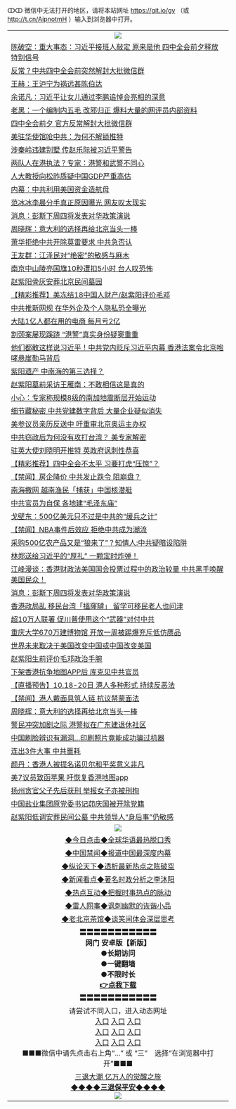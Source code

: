 ↀↀ 微信中无法打开的地区，请将本站网址 https://git.io/gy （或 http://t.cn/AipnotmH ）输入到浏览器中打开。 

<table>
   <tr>
    <td align=center><img src="https://github.com/gyhhx/image-upload/blob/master/20190822-2.jpg" /></td>
  </tr>
<tr><td align="left"><a href="https://xwood.fun/oo.aspx?name=c1085843&key=nqynnipsxfbxcbni&from=gy">陈破空：重大事态：习近平接班人敲定 原来是他 四中全会前夕释放特别信号</a></td></tr>
<tr><td align="left"><a href="https://xwood.fun/oo.aspx?name=c1085916&key=nqynnipsxfbxcbni&from=gy">反常？中共四中全会前突然解封大批微信群</a></td></tr>
<tr><td align="left"><a href="https://xwood.fun/oo.aspx?name=c1080777&key=nqynnipsxfbxcbni&from=gy">王赫：王沪宁为祸远甚陈伯达</a></td></tr>
<tr><td align="left"><a href="https://xwood.fun/oo.aspx?name=c1056228&key=nqynnipsxfbxcbni&from=gy">余诺凡：习近平让女儿通过李鹏追悼会亮相的深意</a></td></tr>
<tr><td align="left"><a href="https://xwood.fun/oo.aspx?name=c1085850&key=nqynnipsxfbxcbni&from=gy">老黑：一个编制内五毛 改邪归正 爆料大量的网评员内部资料</a></td></tr>
<tr><td align="left"><a href="https://xwood.fun/oo.aspx?name=c1085855&key=nqynnipsxfbxcbni&from=gy">四中全会前夕 官方反常解封大批微信群</a></td></tr>
<tr><td align="left"><a href="https://xwood.fun/oo.aspx?name=c1085849&key=nqynnipsxfbxcbni&from=gy">美驻华使馆呛中共：为何不解锁推特</a></td></tr>
<tr><td align="left"><a href="https://xwood.fun/oo.aspx?name=c1085834&key=nqynnipsxfbxcbni&from=gy">涉秦岭违建别墅 传赵乐际被习近平警告</a></td></tr>
<tr><td align="left"><a href="https://xwood.fun/oo.aspx?name=c1085841&key=nqynnipsxfbxcbni&from=gy">两队人在港执法？专家：港警和武警不同心</a></td></tr>
<tr><td align="left"><a href="https://xwood.fun/oo.aspx?name=c1085911&key=nqynnipsxfbxcbni&from=gy">人大教授向松祚质疑中国GDP严重高估</a></td></tr>
<tr><td align="left"><a href="https://xwood.fun/oo.aspx?name=c1085943&key=nqynnipsxfbxcbni&from=gy">内幕：中共利用美国资金造航母</a></td></tr>
<tr><td align="left"><a href="https://xwood.fun/oo.aspx?name=c1085806&key=nqynnipsxfbxcbni&from=gy">范冰冰李晨分手真正原因曝光 网友叹太现实</a></td></tr>
<tr><td align="left"><a href="https://xwood.fun/oo.aspx?name=c1085941&key=nqynnipsxfbxcbni&from=gy">消息：彭斯下周四将发表对华政策演说</a></td></tr>
<tr><td align="left"><a href="https://xwood.fun/oo.aspx?name=c1085861&key=nqynnipsxfbxcbni&from=gy">周晓辉：意大利的选择再给北京当头一棒</a></td></tr>
<tr><td align="left"><a href="https://xwood.fun/oo.aspx?name=c1085842&key=nqynnipsxfbxcbni&from=gy">萧华拒绝中共开除莫雷要求 中共急否认</a></td></tr>
<tr><td align="left"><a href="https://xwood.fun/oo.aspx?name=c1085828&key=nqynnipsxfbxcbni&from=gy">王友群：江泽民对“绝密”的敏感与麻木</a></td></tr>
<tr><td align="left"><a href="https://xwood.fun/oo.aspx?name=c1085853&key=nqynnipsxfbxcbni&from=gy">南京中山陵亮国旗10秒遭扣5小时 台人叹恐怖</a></td></tr>
<tr><td align="left"><a href="https://xwood.fun/oo.aspx?name=c1085835&key=nqynnipsxfbxcbni&from=gy">赵紫阳骨灰安葬北京民间墓园</a></td></tr>
<tr><td align="left"><a href="https://xwood.fun/oo.aspx?name=c1085804&key=nqynnipsxfbxcbni&from=gy">【精彩推荐】美冻结18中国人财产/赵紫阳评价毛邓</a></td></tr>
<tr><td align="left"><a href="https://xwood.fun/oo.aspx?name=c1085942&key=nqynnipsxfbxcbni&from=gy">中共推新网规 在华外企及个人隐私恐全曝光</a></td></tr>
<tr><td align="left"><a href="https://xwood.fun/oo.aspx?name=c1085852&key=nqynnipsxfbxcbni&from=gy">大陆1亿人都在用的电商 每月亏2亿</a></td></tr>
<tr><td align="left"><a href="https://xwood.fun/oo.aspx?name=c1085937&key=nqynnipsxfbxcbni&from=gy">割颈案屡现蹊跷 “港警”真实身份疑窦重重</a></td></tr>
<tr><td align="left"><a href="https://xwood.fun/oo.aspx?name=c1085530&key=nqynnipsxfbxcbni&from=gy">他们都敢这样说习近平！中共党内贬斥习近平内幕 香港法案令北京咆哮悬崖勒马背后</a></td></tr>
<tr><td align="left"><a href="https://xwood.fun/oo.aspx?name=c1085832&key=nqynnipsxfbxcbni&from=gy">紫阳遗产 中南海的第三选择？</a></td></tr>
<tr><td align="left"><a href="https://xwood.fun/oo.aspx?name=c1085923&key=nqynnipsxfbxcbni&from=gy">赵紫阳墓前采访王雁南：不敢相信这是真的</a></td></tr>
<tr><td align="left"><a href="https://xwood.fun/oo.aspx?name=c1085944&key=nqynnipsxfbxcbni&from=gy">小心：专家称规模8级的南加地震断层开始运动</a></td></tr>
<tr><td align="left"><a href="https://xwood.fun/oo.aspx?name=c1085947&key=nqynnipsxfbxcbni&from=gy">细节藏秘密 中共党建数字背后 大量企业疑似消失</a></td></tr>
<tr><td align="left"><a href="https://xwood.fun/oo.aspx?name=c1085837&key=nqynnipsxfbxcbni&from=gy">美参议员亲历反送中 吁重审北京奥运主办权</a></td></tr>
<tr><td align="left"><a href="https://xwood.fun/oo.aspx?name=c1085818&key=nqynnipsxfbxcbni&from=gy">中共窃政后为何没有攻打台湾？ 美专家解密</a></td></tr>
<tr><td align="left"><a href="https://xwood.fun/oo.aspx?name=c1085858&key=nqynnipsxfbxcbni&from=gy">驻英大使刘晓明开推特 英政府讽刺性恭喜</a></td></tr>
<tr><td align="left"><a href="https://xwood.fun/oo.aspx?name=c1085417&key=nqynnipsxfbxcbni&from=gy">【精彩推荐】四中全会不太平 习要打虎“压惊”？</a></td></tr>
<tr><td align="left"><a href="https://xwood.fun/oo.aspx?name=c1085918&key=nqynnipsxfbxcbni&from=gy">【禁闻】房企降价 中共发止跌令 阻崩盘？</a></td></tr>
<tr><td align="left"><a href="https://xwood.fun/oo.aspx?name=c1085898&key=nqynnipsxfbxcbni&from=gy">南海撒网 越南渔民「捕获」中国核潜艇</a></td></tr>
<tr><td align="left"><a href="https://xwood.fun/oo.aspx?name=c1085809&key=nqynnipsxfbxcbni&from=gy">中共官员为自保 各地建“毛泽东庙”</a></td></tr>
<tr><td align="left"><a href="https://xwood.fun/oo.aspx?name=c1085915&key=nqynnipsxfbxcbni&from=gy">戈壁东：500亿美元只不过是中共的“缓兵之计”</a></td></tr>
<tr><td align="left"><a href="https://xwood.fun/oo.aspx?name=c1085950&key=nqynnipsxfbxcbni&from=gy">【禁闻】NBA事件后效应 拒绝中共成为潮流</a></td></tr>
<tr><td align="left"><a href="https://xwood.fun/oo.aspx?name=c1085859&key=nqynnipsxfbxcbni&from=gy">采购500亿农产品又是“狼来了”？知情人:中共疑暗设陷阱</a></td></tr>
<tr><td align="left"><a href="https://xwood.fun/oo.aspx?name=c1085768&key=nqynnipsxfbxcbni&from=gy">林郑送给习近平的“厚礼” 一颗定时炸弹！</a></td></tr>
<tr><td align="left"><a href="https://xwood.fun/oo.aspx?name=c1085905&key=nqynnipsxfbxcbni&from=gy">江峰漫谈：香港财政法美国国会投票过程中的政治较量 中共黑手唤醒美国民众！</a></td></tr>
<tr><td align="left"><a href="https://xwood.fun/oo.aspx?name=c1085912&key=nqynnipsxfbxcbni&from=gy">消息：彭斯下周四将发表对华政策演说</a></td></tr>
<tr><td align="left"><a href="https://xwood.fun/oo.aspx?name=c1085938&key=nqynnipsxfbxcbni&from=gy">香港政局乱 移民台湾「搵窿罅」 留学可移民老人也问津</a></td></tr>
<tr><td align="left"><a href="https://xwood.fun/oo.aspx?name=c1085568&key=nqynnipsxfbxcbni&from=gy">超10万人联署 促川普使用这个“武器”对付中共</a></td></tr>
<tr><td align="left"><a href="https://xwood.fun/oo.aspx?name=c1085917&key=nqynnipsxfbxcbni&from=gy">重庆大学670万建博物馆 开放一周被踢爆充斥低仿赝品</a></td></tr>
<tr><td align="left"><a href="https://xwood.fun/oo.aspx?name=c1085833&key=nqynnipsxfbxcbni&from=gy">世界未来取决于美国改变中国或中国改变美国</a></td></tr>
<tr><td align="left"><a href="https://xwood.fun/oo.aspx?name=c1085801&key=nqynnipsxfbxcbni&from=gy">赵紫阳生前评价毛邓政治手腕</a></td></tr>
<tr><td align="left"><a href="https://xwood.fun/oo.aspx?name=c1085851&key=nqynnipsxfbxcbni&from=gy">下架香港抗争地图APP后 库克见中共官员</a></td></tr>
<tr><td align="left"><a href="https://xwood.fun/oo.aspx?name=c1085457&key=nqynnipsxfbxcbni&from=gy">【直播预告】10.18-20日 港人多种形式 持续反恶法</a></td></tr>
<tr><td align="left"><a href="https://xwood.fun/oo.aspx?name=c1085949&key=nqynnipsxfbxcbni&from=gy">【禁闻】港人戴面具筑人链 抗议禁蒙面法</a></td></tr>
<tr><td align="left"><a href="https://xwood.fun/oo.aspx?name=c1085480&key=nqynnipsxfbxcbni&from=gy">周晓辉：意大利的选择再给北京当头一棒</a></td></tr>
<tr><td align="left"><a href="https://xwood.fun/oo.aspx?name=c1085903&key=nqynnipsxfbxcbni&from=gy">警民冲突加剧之际 港警拟在广东建退休社区</a></td></tr>
<tr><td align="left"><a href="https://xwood.fun/oo.aspx?name=c1085901&key=nqynnipsxfbxcbni&from=gy">中国刷脸辨识有漏洞…印刷照片竟能成功骗过机器</a></td></tr>
<tr><td align="left"><a href="https://xwood.fun/oo.aspx?name=c1085883&key=nqynnipsxfbxcbni&from=gy">连出3件大事 中共噩耗</a></td></tr>
<tr><td align="left"><a href="https://xwood.fun/oo.aspx?name=c1085914&key=nqynnipsxfbxcbni&from=gy">颜丹：香港人被提名诺贝尔和平奖意义非凡</a></td></tr>
<tr><td align="left"><a href="https://xwood.fun/oo.aspx?name=c1085946&key=nqynnipsxfbxcbni&from=gy">美7议员致函苹果 吁恢复香港地图app</a></td></tr>
<tr><td align="left"><a href="https://xwood.fun/oo.aspx?name=c1085934&key=nqynnipsxfbxcbni&from=gy">扬州贪官父子先后获刑 举报女子亦被刑拘</a></td></tr>
<tr><td align="left"><a href="https://xwood.fun/oo.aspx?name=c1085939&key=nqynnipsxfbxcbni&from=gy">中国盐业集团原党委书记茆庆国被开除党籍</a></td></tr>
<tr><td align="left"><a href="https://xwood.fun/oo.aspx?name=c1085925&key=nqynnipsxfbxcbni&from=gy">赵紫阳低调安葬民间公墓 中共领导人“身后事”仍敏感</a></td></tr>

   <tr>
    <td align=center><img src="https://github.com/gyhhx/image-upload/blob/master/ogate-c.JPG" /></td>
  </tr>
   <tr>
   <td align=center> 
<a href="https://tru28th.xwood.fun/oo.aspx?name=c816850&key=nqynnipsxfbxcbni&from=gy&tag=9877">◆今日点击◆全球华语最热脱口秀</a><br/>
    </td>
  </tr>
  <tr>
  <td align=center>
<a href="https://tru28th.xwood.fun/oo.aspx?name=c816860&key=nqynnipsxfbxcbni&from=gy&tag=99733110">◆中国禁闻◆报道中国最深度内幕</a><br/>
   </tr>
  <tr>
     <td align=center>
<a href="https://tru28th.xwood.fun/oo.aspx?name=c816855&key=nqynnipsxfbxcbni&from=gy&tag=997110">◆纵论天下◆透析最新热点之陈破空</a><br/>
   </tr>
   <tr>
      <td align=center>
<a href="https://tru28th.xwood.fun/oo.aspx?name=c838308&key=nqynnipsxfbxcbni&from=gy&tag=9973110">◆新闻看点◆著名时政分析之李沐阳</a><br/>
   </tr>
   <tr>
     <td align=center>
<a href="https://tru28th.xwood.fun/oo.aspx?name=c816852&key=nqynnipsxfbxcbni&from=gy&tag=9733110">◆热点互动◆把握时事热点的脉动</a><br/>
   </tr>
   <tr>
      <td align=center>
<a href="https://tru28th.xwood.fun/oo.aspx?name=c816694&key=nqynnipsxfbxcbni&from=gy&tag=93310">◆雷人网事◆讽刺幽默的诙谐小品</a><br/>
   </tr>
   <tr>
    <td align=center>
<a href="https://tru28th.xwood.fun/oo.aspx?name=c816650&key=nqynnipsxfbxcbni&from=gy&tag=9973110">◆老北京茶馆◆谈笑间体会深层思考</a><br/>
   </tr>
  <tr>
    <td align=center>
 <b>〓〓〓〓〓〓〓〓〓〓〓<br/>网门 安卓版【新版】<br/> ●长期访问<br/> ●一键翻墙<br/>  ●不限时长<br/> 
 <a href="https://share.weiyun.com/5tym2kI">👉<b>点我下载</a><br/>〓〓〓〓〓〓〓〓〓〓〓<br/>
    </td>
    </tr>
   <tr>
    <td align=center>请尝试不同入口，进入动态网址<br/>
      <a href="https://s3.us-east-2.amazonaws.com/ogateo/show.htm">入口</a>
      <a href="https://s3.ca-central-1.amazonaws.com/ogatec/show.htm">入口</a>
      <a href="https://s3.ap-southeast-2.amazonaws.com/ogatey/show.htm">入口</a><br/>
      <a href="https://s3.ap-northeast-2.amazonaws.com/ogates/show.htm">入口</a>
      <a href="https://s3.eu-central-1.amazonaws.com/ogatef/show.htm">入口</a>
      <a href="https://s3.ap-south-1.amazonaws.com/ogatem/show.htm">入口</a><br/>
      <a href="https://s3-us-west-1.amazonaws.com/ogaten/show.htm">入口</a>
      <a href="https://s3.eu-west-2.amazonaws.com/ogatel/show.htm">入口</a>
      <a href="https://s3.ap-northeast-1.amazonaws.com/ogatet/show.htm">入口</a><br/>
      ■■■微信中请先点击右上角“...” 或 “三”　选择“在浏览器中打开”■■■<b><br/>
    </td>
  </tr>
  <tr>  
  <td align=center>
  <a href="https://tru28th.xwood.fun/oo.aspx?name=c894205&key=nqynnipsxfbxcbni&from=gy&tag=9973110">三退大潮 亿万人的觉醒之旅</a><br/>
      <a href="https://tru28th.xwood.fun/oo.aspx?name=ogQuit.aspx&key=nqynnipsxfbxcbni&from=gy"><b>◆◆◆◆三退保平安◆◆◆◆<br/></a>
      <img src="https://github.com/gyhhx/image-upload/blob/master/3t.jpg" /><br/>
      </td>
  </tr>
</table>


